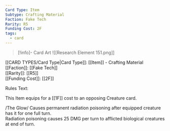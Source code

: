 ```yaml
---
Card Type: Item
Subtype: Crafting Material
Faction: Fake Tech
Rarity: R5
Funding Cost: 2F
tags:
  - card
---
```

> [!info]- Card Art
> ![[Research Element 151.png]]

[[CARD TYPES/Card Type|Card Type]]: [[Item]] - Crafting Material  
[[Faction]]: [[Fake Tech]]  
[[Rarity]]: [[R5]]  
[[Funding Cost]]: [[2F]]  

Rules Text:  

This Item equips for a [[1F]] cost to an opposing Creature card.  

/The Glow/ Causes permanent radiation poisoning after equipped creature has it for one full turn.   
Radiation poisoning causes 25 DMG per turn to afflicted biological creatures at end of turn.   